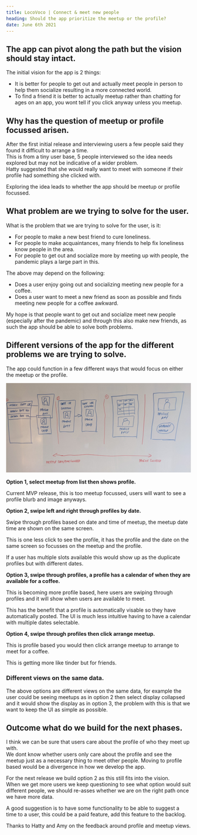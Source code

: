 ```yaml
---
title: LocoVoco | Connect & meet new people
heading: Should the app prioritize the meetup or the profile?
date: June 6th 2021
---
```


## The app can pivot along the path but the vision should stay intact.

The initial vision for the app is 2 things:

* It is better for people to get out and actually meet people in person to help them socialize resulting in a more connected world.
* To find a friend it is better to actually meetup rather than chatting for ages on an app, you wont tell if you click anyway unless you meetup.

## Why has the question of meetup or profile focussed arisen.

After the first initial release and interviewing users a few people said they found it difficult to arrange a time.  
This is from a tiny user base, 5 people interviewed so the idea needs explored but may not be indicative of a wider problem.  
Hatty suggested that she would really want to meet with someone if their profile had something she clicked with.

Exploring the idea leads to whether the app should be meetup or profile focussed.

## What problem are we trying to solve for the user.

What is the problem that we are trying to solve for the user, is it:

* For people to make a new best friend to cure loneliness.
* For people to make acquaintances, many friends to help fix loneliness know people in the area.
* For people to get out and socialize more by meeting up with people, the pandemic plays a large part in this.

The above may depend on the following:

* Does a user enjoy going out and socializing meeting new people for a coffee.
* Does a user want to meet a new friend as soon as possible and finds meeting new people for a coffee awkward.

My hope is that people want to get out and socialize meet new people (especially after the pandemic) and through this also make new friends, as such the app should be able to solve both problems.

## Different versions of the app for the different problems we are trying to solve.

The app could function in a few different ways that would focus on either the meetup or the profile.

![Meetup Focussed Diagram](meetup-focussed.jpg)

__Option 1, select meetup from list then shows profile.__

Current MVP release, this is too meetup focussed, users will want to see a profile blurb and image anyways.

__Option 2, swipe left and right through profiles by date.__

Swipe through profiles based on date and time of meetup, the meetup date time are shown on the same screen.

This is one less click to see the profile, it has the profile and the date on the same screen so focusses on the meetup and the profile.

If a user has multiple slots available this would show up as the duplicate profiles but with different dates.

__Option 3, swipe through profiles, a profile has a calendar of when they are available for a coffee.__

This is becoming more profile based, here users are swiping through profiles and it will show when users are available to meet.

This has the benefit that a profile is automatically visable so they have automatically posted.
The UI is much less intuitive having to have a calendar with multiple dates selectable.

__Option 4, swipe through profiles then click arrange meetup.__

This is profile based you would then click arrange meetup to arrange to meet for a coffee.

This is getting more like tinder but for friends.

### Different views on the same data.

The above options are different views on the same data, for example the user could be seeing meetups as in option 2 then select display collapsed and it would show the display as in option 3, the problem with this is that we want to keep the UI as simple as possible.

## Outcome what do we build for the next phases.

I think we can be sure that users care about the profile of who they meet up with.  
We dont know whether users only care about the profile and see the meetup just as a necessary thing to meet other people.
Moving to profile based would be a divergence in how we develop the app.

For the next release we build option 2 as this still fits into the vision.  
When we get more users we keep questioning to see what option would suit different people, we should re-asses whether we are on the right path once we have more data.

A good suggestion is to have some functionality to be able to suggest a time to a user, this could be a paid feature, add this feature to the backlog.

Thanks to Hatty and Amy on the feedback around profile and meetup views.